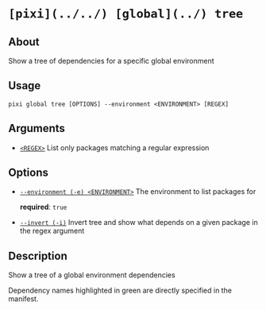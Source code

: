 # `[pixi](../../) [global](../) tree`

## About

Show a tree of dependencies for a specific global environment

## Usage

```text
pixi global tree [OPTIONS] --environment <ENVIRONMENT> [REGEX]

```

## Arguments

- [`<REGEX>`](#arg-%3CREGEX%3E) List only packages matching a regular expression

## Options

- [`--environment (-e) <ENVIRONMENT>`](#arg---environment) The environment to list packages for

  **required**: `true`

- [`--invert (-i)`](#arg---invert) Invert tree and show what depends on a given package in the regex argument

## Description

Show a tree of a global environment dependencies

Dependency names highlighted in green are directly specified in the manifest.
